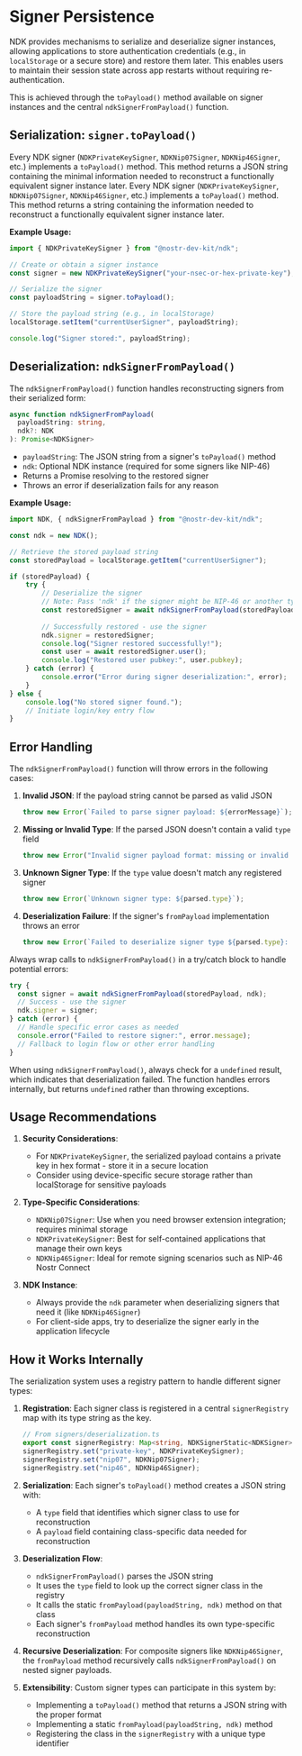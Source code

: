 # Signer Persistence

NDK provides mechanisms to serialize and deserialize signer instances, allowing applications to store authentication
credentials (e.g., in `localStorage` or a secure store) and restore them later. This enables users to maintain their
session state across app restarts without requiring re-authentication.

This is achieved through the `toPayload()` method available on signer instances and the central `ndkSignerFromPayload()`
function.

## Serialization: `signer.toPayload()`

Every NDK signer (`NDKPrivateKeySigner`, `NDKNip07Signer`, `NDKNip46Signer`, etc.) implements a `toPayload()` method.
This method returns a JSON string containing the minimal information needed to reconstruct a functionally equivalent
signer instance later.
Every NDK signer (`NDKPrivateKeySigner`, `NDKNip07Signer`, `NDKNip46Signer`, etc.) implements a `toPayload()` method.
This method returns a string containing the information needed to reconstruct a functionally equivalent signer instance
later.

**Example Usage:**

```typescript
import { NDKPrivateKeySigner } from "@nostr-dev-kit/ndk";

// Create or obtain a signer instance
const signer = new NDKPrivateKeySigner("your-nsec-or-hex-private-key");

// Serialize the signer
const payloadString = signer.toPayload();

// Store the payload string (e.g., in localStorage)
localStorage.setItem("currentUserSigner", payloadString);

console.log("Signer stored:", payloadString);
```

## Deserialization: `ndkSignerFromPayload()`

The `ndkSignerFromPayload()` function handles reconstructing signers from their serialized form:

```typescript
async function ndkSignerFromPayload(
  payloadString: string,
  ndk?: NDK
): Promise<NDKSigner>
```

* `payloadString`: The JSON string from a signer's `toPayload()` method
* `ndk`: Optional NDK instance (required for some signers like NIP-46)
* Returns a Promise resolving to the restored signer
* Throws an error if deserialization fails for any reason

**Example Usage:**

```typescript
import NDK, { ndkSignerFromPayload } from "@nostr-dev-kit/ndk";

const ndk = new NDK();

// Retrieve the stored payload string
const storedPayload = localStorage.getItem("currentUserSigner");

if (storedPayload) {
    try {
        // Deserialize the signer
        // Note: Pass 'ndk' if the signer might be NIP-46 or another type requiring it
        const restoredSigner = await ndkSignerFromPayload(storedPayload, ndk);
        
        // Successfully restored - use the signer
        ndk.signer = restoredSigner;
        console.log("Signer restored successfully!");
        const user = await restoredSigner.user();
        console.log("Restored user pubkey:", user.pubkey);
    } catch (error) {
        console.error("Error during signer deserialization:", error);
    }
} else {
    console.log("No stored signer found.");
    // Initiate login/key entry flow
}
```

## Error Handling

The `ndkSignerFromPayload()` function will throw errors in the following cases:

1. **Invalid JSON**: If the payload string cannot be parsed as valid JSON
   ```typescript
   throw new Error(`Failed to parse signer payload: ${errorMessage}`);
   ```

2. **Missing or Invalid Type**: If the parsed JSON doesn't contain a valid `type` field
   ```typescript
   throw new Error("Invalid signer payload format: missing or invalid type field");
   ```

3. **Unknown Signer Type**: If the `type` value doesn't match any registered signer
   ```typescript
   throw new Error(`Unknown signer type: ${parsed.type}`);
   ```

4. **Deserialization Failure**: If the signer's `fromPayload` implementation throws an error
   ```typescript
   throw new Error(`Failed to deserialize signer type ${parsed.type}: ${errorMessage}`);
   ```

Always wrap calls to `ndkSignerFromPayload()` in a try/catch block to handle potential errors:

```typescript
try {
  const signer = await ndkSignerFromPayload(storedPayload, ndk);
  // Success - use the signer
  ndk.signer = signer;
} catch (error) {
  // Handle specific error cases as needed
  console.error("Failed to restore signer:", error.message);
  // Fallback to login flow or other error handling
}
```

When using `ndkSignerFromPayload()`, always check for a `undefined` result, which indicates that deserialization failed.
The function handles errors internally, but returns `undefined` rather than throwing exceptions.

## Usage Recommendations

1. **Security Considerations**:
    * For `NDKPrivateKeySigner`, the serialized payload contains a private key in hex format - store it in a secure
      location
    * Consider using device-specific secure storage rather than localStorage for sensitive payloads

2. **Type-Specific Considerations**:
    * `NDKNip07Signer`: Use when you need browser extension integration; requires minimal storage
    * `NDKPrivateKeySigner`: Best for self-contained applications that manage their own keys
    * `NDKNip46Signer`: Ideal for remote signing scenarios such as NIP-46 Nostr Connect

3. **NDK Instance**:
    * Always provide the `ndk` parameter when deserializing signers that need it (like `NDKNip46Signer`)
    * For client-side apps, try to deserialize the signer early in the application lifecycle

## How it Works Internally

The serialization system uses a registry pattern to handle different signer types:

1. **Registration**: Each signer class is registered in a central `signerRegistry` map with its type string as the key.
   ```typescript
   // From signers/deserialization.ts
   export const signerRegistry: Map<string, NDKSignerStatic<NDKSigner>> = new Map();
   signerRegistry.set("private-key", NDKPrivateKeySigner);
   signerRegistry.set("nip07", NDKNip07Signer);
   signerRegistry.set("nip46", NDKNip46Signer);
   ```

2. **Serialization**: Each signer's `toPayload()` method creates a JSON string with:
    * A `type` field that identifies which signer class to use for reconstruction
    * A `payload` field containing class-specific data needed for reconstruction

3. **Deserialization Flow**:
    * `ndkSignerFromPayload()` parses the JSON string
    * It uses the `type` field to look up the correct signer class in the registry
    * It calls the static `fromPayload(payloadString, ndk)` method on that class
    * Each signer's `fromPayload` method handles its own type-specific reconstruction

4. **Recursive Deserialization**: For composite signers like `NDKNip46Signer`, the `fromPayload` method recursively
   calls `ndkSignerFromPayload()` on nested signer payloads.

5. **Extensibility**: Custom signer types can participate in this system by:
    * Implementing a `toPayload()` method that returns a JSON string with the proper format
    * Implementing a static `fromPayload(payloadString, ndk)` method
    * Registering the class in the `signerRegistry` with a unique type identifier